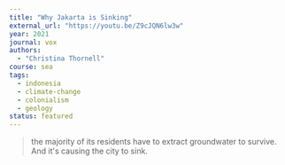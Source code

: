 ```yaml
---
title: "Why Jakarta is Sinking"
external_url: "https://youtu.be/Z9cJQN6lw3w"
year: 2021
journal: vox
authors:
  - "Christina Thornell"
course: sea
tags:
  - indonesia
  - climate-change
  - colonialism
  - geology
status: featured
---
```


> the majority of its residents have to extract groundwater to survive. And it's causing the city to sink.

